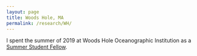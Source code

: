 ```yaml
---
layout: page
title: Woods Hole, MA
permalink: /research/WH/
---
```


I spent the summer of 2019 at Woods Hole Oceanographic Institution as a 
[Summer Student Fellow](https://www.whoi.edu/what-we-do/educate/undergraduate-programs/summer-student-fellowship/).
